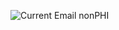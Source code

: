 ![Current Email nonPHI](https://github.com/user-attachments/assets/8bfa1f3d-74aa-4964-89dd-99d28a45bf61)
